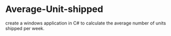 # Average-Unit-shipped
create a windows application in C# to calculate the average number of units shipped per week.
